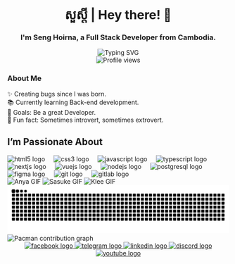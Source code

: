 <h1 align="center">សួស្តី | Hey there! 👋</h1>

<h3 align="center">I'm Seng Hoirna, a Full Stack Developer from Cambodia.</h3>

<div align="center">
  <img src="https://readme-typing-svg.herokuapp.com?font=Fira+Code&color=8B5CF6&size=24¢er=true&vCenter=true&width=600&lines=Welcome+to+my+GitHub+Profile!;Full+Stack+Developer+from+Cambodia" alt="Typing SVG" />
</div>

<div align="center">
  <img src="https://profile-counter.glitch.me/hoirna/count.svg" alt="Profile views" />
</div>

<h3 align="left">About Me</h3>
<p align="left">
  ✨ Creating bugs since I was born.<br>
  📚 Currently learning Back-end development.<br>
  🎯 Goals: Be a great Developer.<br>
  🎲 Fun fact: Sometimes introvert, sometimes extrovert.
</p>

<h2 align="left">I’m Passionate About</h2>
<div align="left">
  <img src="https://cdn.jsdelivr.net/gh/devicons/devicon/icons/html5/html5-original.svg" height="40" alt="html5 logo" />
  <img width="12" />
  <img src="https://cdn.jsdelivr.net/gh/devicons/devicon/icons/css3/css3-original.svg" height="40" alt="css3 logo" />
  <img width="12" />
  <img src="https://cdn.jsdelivr.net/gh/devicons/devicon/icons/javascript/javascript-original.svg" height="40" alt="javascript logo" />
  <img width="12" />
  <img src="https://cdn.jsdelivr.net/gh/devicons/devicon/icons/typescript/typescript-original.svg" height="40" alt="typescript logo" />
  <img width="12" />
  <img src="https://cdn.jsdelivr.net/gh/devicons/devicon/icons/nextjs/nextjs-original.svg" height="40" alt="nextjs logo" />
  <img width="12" />
  <img src="https://cdn.jsdelivr.net/gh/devicons/devicon/icons/vuejs/vuejs-original.svg" height="40" alt="vuejs logo" />
  <img width="12" />
  <img src="https://cdn.jsdelivr.net/gh/devicons/devicon/icons/nodejs/nodejs-original.svg" height="40" alt="nodejs logo" />
  <img width="12" />
  <img src="https://cdn.jsdelivr.net/gh/devicons/devicon/icons/postgresql/postgresql-original.svg" height="40" alt="postgresql logo" />
  <img width="12" />
  <img src="https://cdn.jsdelivr.net/gh/devicons/devicon/icons/figma/figma-original.svg" height="40" alt="figma logo" />
  <img width="12" />
  <img src="https://cdn.jsdelivr.net/gh/devicons/devicon/icons/git/git-original.svg" height="40" alt="git logo" />
  <img width="12" />
  <img src="https://cdn.jsdelivr.net/gh/devicons/devicon/icons/gitlab/gitlab-original.svg" height="40" alt="gitlab logo" />
</div>
<div class="gif-container">
  <img src="https://tenor.com/view/spy-x-family-anya-anya-smug-smug-face-smile-gif-25683900.gif" alt="Anya GIF" />
  <img src="https://tenor.com/view/sasuke-gif-22049294.gif" alt="Sasuke GIF" />
  <img src="https://tenor.com/view/genshin-impact-klee-happy-excited-bounce-gif-18764830.gif" alt="Klee GIF" />
</div>

<img src="https://raw.githubusercontent.com/hoirna/hoirna/output/snake.svg" alt="Snake animation" />

<picture>
  <source media="(prefers-color-scheme: dark)" srcset="https://raw.githubusercontent.com/hoirna/hoirna/output/pacman-contribution-graph-dark.svg">
  <source media="(prefers-color-scheme: light)" srcset="https://raw.githubusercontent.com/hoirna/hoirna/output/pacman-contribution-graph.svg">
  <img alt="Pacman contribution graph" src="https://raw.githubusercontent.com/hoirna/hoirna/output/pacman-contribution-graph.svg">
</picture>

<div align="center">
  <a href="https://www.facebook.com/seng.hoirna.2025" target="_blank">
    <img src="https://raw.githubusercontent.com/maurodesouza/profile-readme-generator/master/src/assets/icons/social/facebook/default.svg" width="64" height="45" alt="facebook logo" />
  </a>
  <a href="https://t.me/S_Hoirna" target="_blank">
    <img src="https://raw.githubusercontent.com/maurodesouza/profile-readme-generator/master/src/assets/icons/social/telegram/default.svg" width="64" height="45" alt="telegram logo" />
  </a>
  <a href="https://www.linkedin.com/in/seng-hoirna-353752343/" target="_blank">
    <img src="https://raw.githubusercontent.com/maurodesouza/profile-readme-generator/master/src/assets/icons/social/linkedin/default.svg" width="64" height="45" alt="linkedin logo" />
  </a>
  <a href="https://discord.gg/VJEJt8yNm4" target="_blank">
    <img src="https://raw.githubusercontent.com/maurodesouza/profile-readme-generator/master/src/assets/icons/social/discord/default.svg" width="64" height="45" alt="discord logo" />
  </a>
  <a href="https://www.youtube.com/@MOON-Dejavuu" target="_blank">
    <img src="https://raw.githubusercontent.com/maurodesouza/profile-readme-generator/master/src/assets/icons/social/youtube/default.svg" width="64" height="45" alt="youtube logo" />
  </a>
</div>
